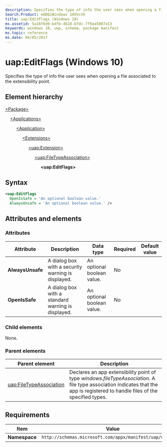 ```yaml
---
description: Specifies the type of info the user sees when opening a file associated to the extensibility point (Windows 10).
Search.Product: eADQiWindows 10XVcnh
title: uap:EditFlags (Windows 10)
ms.assetid: 5a16f6d9-bdfb-4618-b7dc-7f9aa5807a13
keywords: windows 10, uwp, schema, package manifest
ms.topic: reference
ms.date: 04/05/2017
---
```


# uap:EditFlags (Windows 10)

Specifies the type of info the user sees when opening a file associated to the extensibility point.

## Element hierarchy

[\<Package\>](element-package.md)

&nbsp;&nbsp;&nbsp;&nbsp;[\<Applications\>](element-applications.md)

&nbsp;&nbsp;&nbsp;&nbsp; &nbsp;&nbsp;&nbsp;&nbsp;[\<Application\>](element-application.md)

&nbsp;&nbsp;&nbsp;&nbsp; &nbsp;&nbsp;&nbsp;&nbsp; &nbsp;&nbsp;&nbsp;&nbsp;[\<Extensions\>](element-extensions.md)

&nbsp;&nbsp;&nbsp;&nbsp; &nbsp;&nbsp;&nbsp;&nbsp; &nbsp;&nbsp;&nbsp;&nbsp; &nbsp;&nbsp;&nbsp;&nbsp;[\<uap:Extension\>](element-uap-extension.md)

&nbsp;&nbsp;&nbsp;&nbsp; &nbsp;&nbsp;&nbsp;&nbsp; &nbsp;&nbsp;&nbsp;&nbsp; &nbsp;&nbsp;&nbsp;&nbsp; &nbsp;&nbsp;&nbsp;&nbsp;[\<uap:FileTypeAssociation\>](element-uap-filetypeassociation.md)

&nbsp;&nbsp;&nbsp;&nbsp; &nbsp;&nbsp;&nbsp;&nbsp; &nbsp;&nbsp;&nbsp;&nbsp; &nbsp;&nbsp;&nbsp;&nbsp; &nbsp;&nbsp;&nbsp;&nbsp; &nbsp;&nbsp;&nbsp;&nbsp;**\<uap:EditFlags\>**

## Syntax

```xml
<uap:EditFlags
  OpenIsSafe = 'An optional boolean value.'
  AlwaysUnsafe = 'An optional boolean value.' />
```

## Attributes and elements

### Attributes

| Attribute | Description | Data type | Required | Default value |
|-|-|-|-|-|
| **AlwaysUnsafe** | A dialog box with a security warning is displayed. | An optional boolean value. | No |  |
| **OpenIsSafe** | A dialog box with a standard warning is displayed. | An optional boolean value. | No |  |

### Child elements

None.

### Parent elements

| Parent element | Description |
|-|-|
| [uap:FileTypeAssociation](element-uap-filetypeassociation.md) | Declares an app extensibility point of type *windows.fileTypeAssociation*. A file type association indicates that the app is registered to handle files of the specified types. |

## Requirements

| Item | Value |
|--|--|
| **Namespace** | `http://schemas.microsoft.com/appx/manifest/uap/windows10` |
